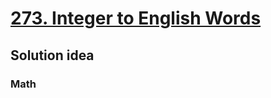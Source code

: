 # [273. Integer to English Words](https://leetcode.com/problems/integer-to-english-words/description/)

## Solution idea
### Math